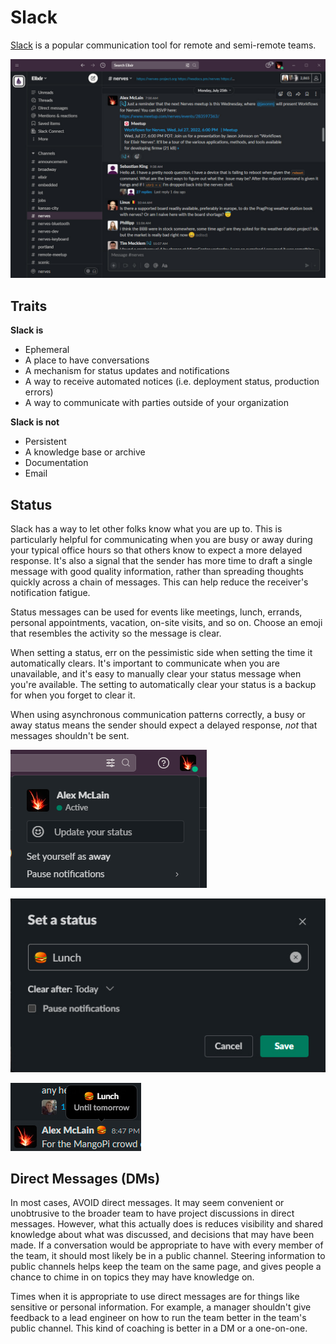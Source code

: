 # Slack

[Slack](https://slack.com/) is a popular communication tool for remote and semi-remote teams.

![](slack-overview.jpg)

## Traits

**Slack is**
- Ephemeral
- A place to have conversations
- A mechanism for status updates and notifications
- A way to receive automated notices (i.e. deployment status, production errors)
- A way to communicate with parties outside of your organization

**Slack is not**
- Persistent
- A knowledge base or archive
- Documentation
- Email

## Status

Slack has a way to let other folks know what you are up to. This is particularly
helpful for communicating when you are busy or away during your typical office
hours so that others know to expect a more delayed response. It's also a signal
that the sender has more time to draft a single message with good quality
information, rather than spreading thoughts quickly across a chain of messages.
This can help reduce the receiver's notification fatigue.

Status messages can be used for events like meetings, lunch, errands, personal
appointments, vacation, on-site visits, and so on. Choose an emoji that
resembles the activity so the message is clear.

When setting a status, err on the pessimistic side when setting the time it
automatically clears. It's important to communicate when you are unavailable,
and it's easy to manually clear your status message when you're available.
The setting to automatically clear your status is a backup for when you forget
to clear it.

When using asynchronous communication patterns correctly, a busy or away status
means the sender should expect a delayed response, *not* that messages shouldn't
be sent.

![](slack-status-menu.png)

![](slack-status-set.jpg)

![](slack-status-message.jpg)

## Direct Messages (DMs)

In most cases, AVOID direct messages. It may seem convenient or unobtrusive to
the broader team to have project discussions in direct messages. However, what
this actually does is reduces visibility and shared knowledge about what was
discussed, and decisions that may have been made. If a conversation would be
appropriate to have with every member of the team, it should most likely be in a
public channel. Steering information to public channels helps keep the team on
the same page, and gives people a chance to chime in on topics they may have
knowledge on.

Times when it is appropriate to use direct messages are for things like
sensitive or personal information. For example, a manager shouldn't give
feedback to a lead engineer on how to run the team better in the team's public
channel. This kind of coaching is better in a DM or a one-on-one.
